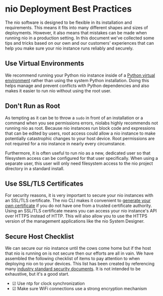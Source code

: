 # nio Deployment Best Practices

The nio software is designed to be flexible in its installation and requirements. This means it fits into many different shapes and sizes of deployments. However, it also means that mistakes can be made when running nio in a production setting. In this document we've collected some tips and tricks based on our own and our customers' experiences that can help you make sure your nio instance runs reliably and securely.

## Use Virtual Environments

We recommend running your Python nio instance inside of a [Python virtual environment](https://docs.python-guide.org/dev/virtualenvs/) rather than using the system Python installation. Doing this helps manage and prevent conflicts with Python dependencies and also makes it easier to run nio without using the root user.

## Don't Run as Root

As tempting as it can be to throw a `sudo` in front of an installation or a command when you see permissions errors, niolabs highly recommends not running nio as root. Because nio instances run block code and expressions that can be edited by users, root access could allow a nio instance to make potentially catastrophic changes to your host device. Root permissions are not required for a nio instance in nearly every circumstance.

Furthermore, it is often useful to run nio as a new, dedicated user so that filesystem access can be configured for that user specifically. When using a separate user, this user will only need filesystem access to the nio project directory in a standard install.

## Use SSL/TLS Certificates

For security reasons, it is very important to secure your nio instances with an SSL/TLS certificate. The nio CLI makes it convenient to [generate your own certificate](/cli/config.html) if you do not have one from a trusted certificate authority. Using an SSL/TLS certificate means you can access your nio instance's API over HTTPS instead of HTTP. This will also allow you to use the HTTPS version of the management applications like the nio System Designer.

## Secure Host Checklist

We can secure our nio instance until the cows come home but if the host that nio is running on is not secure then our efforts are all in vain. We have assembled the following checklist of items to pay attention to when deploying nio on to your devices. This list has been created by referencing many [industry standard security documents](https://niolabs.com/security). It is not intended to be exhaustive, but it's a good start.

 * &#9745; Use ntp for clock synchronization
 * &#9745; Make sure WiFi connections use a strong encryption mechanism
